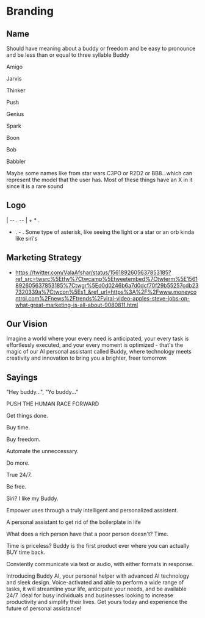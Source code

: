 # Branding

## Name
Should have meaning about a buddy or freedom
and be easy to pronounce
and be less than or equal to three syllable
Buddy

Amigo

Jarvis

Thinker

Push

Genius

Spark

Boon

Bob

Babbler

Maybe some names like from star wars C3PO or R2D2 or BB8...which can represent the model that the user has. Most of these things have an X in it since it is a rare sound

## Logo   
   |
-- . --
   |
+
*
  .   
- . - 
  .
Some type of asterisk, like seeing the light or a star or an orb kinda like siri's

## Marketing Strategy
- https://twitter.com/ValaAfshar/status/1561892605637853185?ref_src=twsrc%5Etfw%7Ctwcamp%5Etweetembed%7Ctwterm%5E1561892605637853185%7Ctwgr%5Ed0d0246b6a7d0dcf70f29b55257cdb237320339a%7Ctwcon%5Es1_&ref_url=https%3A%2F%2Fwww.moneycontrol.com%2Fnews%2Ftrends%2Fviral-video-apples-steve-jobs-on-what-great-marketing-is-all-about-9080811.html

## Our Vision
Imagine a world where your every need is anticipated, your every task is effortlessly executed, and your every moment is optimized - that's the magic of our AI personal assistant called Buddy, where technology meets creativity and innovation to bring you a brighter, freer tomorrow.

## Sayings
"Hey buddy...", "Yo buddy..."

PUSH THE HUMAN RACE FORWARD

Get things done. 

Buy time.

Buy freedom.

Automate the unneccessary.

Do more.

True 24/7.

Be free.

Siri? I like my Buddy.

Empower uses through a truly intelligent and personalized assistent. 

A personal assistant to get rid of the boilerplate in life

What does a rich person have that a poor person doesn't? Time. 

Time is priceless? Buddy is the first product ever where you can actually BUY time back.

Conviently communicate via text or audio, with either formats in response.

Introducing Buddy AI, your personal helper with advanced AI technology and sleek design. Voice-activated and able to perform a wide range of tasks, it will streamline your life, anticipate your needs, and be available 24/7. Ideal for busy individuals and businesses looking to increase productivity and simplify their lives. Get yours today and experience the future of personal assistance!
